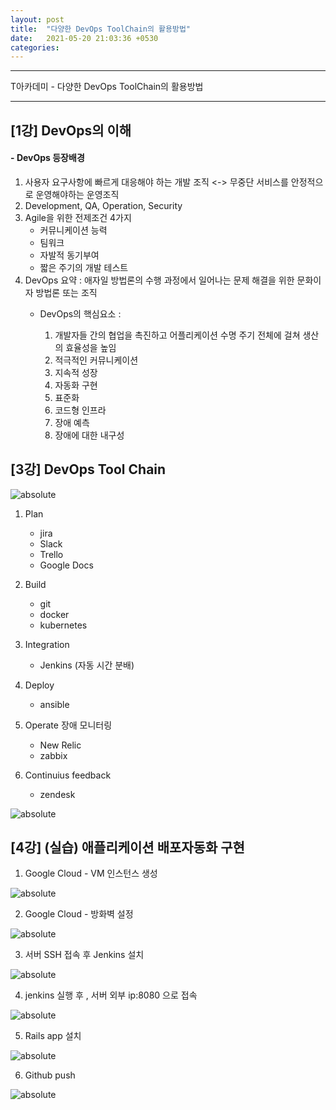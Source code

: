 ```yaml
---
layout: post
title:  "다양한 DevOps ToolChain의 활용방법"
date:   2021-05-20 21:03:36 +0530
categories:
---
```

---

T아카데미 - 다양한 DevOps ToolChain의 활용방법

---

## [1강] DevOps의 이해

#### - **DevOps 등장배경**
1. 사용자 요구사항에 빠르게 대응해야 하는 개발 조직 <-> 무중단 서비스를 안정적으로 운영해야하는 운영조직
2. Development, QA, Operation, Security
3. Agile을 위한 전제조건 4가지
    - 커뮤니케이션 능력
    - 팀워크
    - 자발적 동기부여
    - 짧은 주기의 개발 테스트
4. DevOps 요약 : 애자일 방법론의 수행 과정에서 일어나는 문제 해결을 위한 문화이자 방법론 또는 조직
    * DevOps의 핵심요소 :

      1. 개발자들 간의 협업을 촉진하고 어플리케이션 수명 주기 전체에 걸쳐 생산의 효율성을 높임
      2. 적극적인 커뮤니케이션
      3. 지속적 성장
      4. 자동화 구현
      5. 표준화
      6. 코드형 인프라
      7. 장애 예측
      8. 장애에 대한 내구성

## [3강] DevOps Tool Chain
<img data-action="zoom" src='{{ "/image/24.PNG" | relative_url }}' alt='absolute'>

1. Plan  
    - jira
    - Slack
    - Trello
    - Google Docs

2. Build
    - git
    - docker
    - kubernetes

3. Integration
    - Jenkins (자동 시간 분배)

4. Deploy
    - ansible

5. Operate 장애 모니터링
    - New Relic
    - zabbix

6. Continuius feedback
    - zendesk

<img data-action="zoom" src='{{ "/image/25.PNG" | relative_url }}' alt='absolute'>

## [4강] (실습) 애플리케이션 배포자동화 구현

1. Google Cloud - VM 인스턴스 생성

<img data-action="zoom" src='{{ "/image/26.PNG" | relative_url }}' alt='absolute'>

2. Google Cloud - 방화벽 설정

<img data-action="zoom" src='{{ "/image/27.PNG" | relative_url }}' alt='absolute'>

3. 서버 SSH 접속 후 Jenkins 설치

<img data-action="zoom" src='{{ "/image/28.PNG" | relative_url }}' alt='absolute'>

4. jenkins 실행 후 , 서버 외부 ip:8080 으로 접속

<img data-action="zoom" src='{{ "/image/29.PNG" | relative_url }}' alt='absolute'>

5. Rails app 설치

<img data-action="zoom" src='{{ "/image/30.PNG" | relative_url }}' alt='absolute'>

6. Github push

<img data-action="zoom" src='{{ "/image/31.PNG" | relative_url }}' alt='absolute'>

